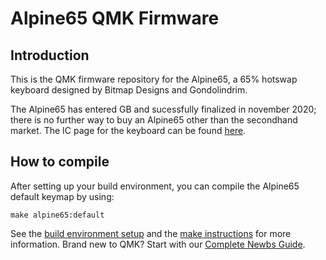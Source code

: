 # Alpine65 QMK Firmware

## Introduction

This is the QMK firmware repository for the Alpine65, a 65% hotswap keyboard designed by Bitmap Designs and Gondolindrim.

The Alpine65 has entered GB and sucessfully finalized in november 2020; there is no further way to buy an Alpine65 other than the secondhand market. The IC page for the keyboard can be found [here](https://geekhack.org/index.php?topic=106974).

## How to compile

After setting up your build environment, you can compile the Alpine65 default keymap by using:

    make alpine65:default

See the [build environment setup](https://docs.qmk.fm/#/getting_started_build_tools) and the [make instructions](https://docs.qmk.fm/#/getting_started_make_guide) for more information. Brand new to QMK? Start with our [Complete Newbs Guide](https://docs.qmk.fm/#/newbs).
